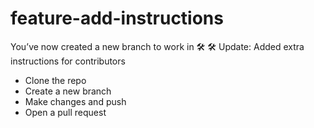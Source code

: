 # feature-add-instructions
You’ve now created a new branch to work in 🛠️
🛠️ Update: Added extra instructions for contributors
- Clone the repo
- Create a new branch
- Make changes and push
- Open a pull request
